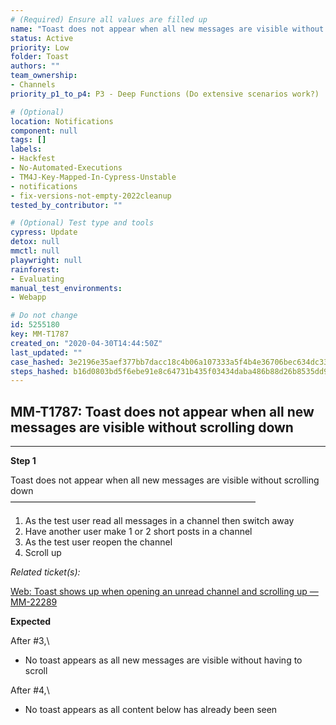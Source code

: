 ```yaml
---
# (Required) Ensure all values are filled up
name: "Toast does not appear when all new messages are visible without scrolling down"
status: Active
priority: Low
folder: Toast
authors: ""
team_ownership: 
- Channels
priority_p1_to_p4: P3 - Deep Functions (Do extensive scenarios work?)

# (Optional)
location: Notifications
component: null
tags: []
labels: 
- Hackfest
- No-Automated-Executions
- TM4J-Key-Mapped-In-Cypress-Unstable
- notifications
- fix-versions-not-empty-2022cleanup
tested_by_contributor: ""

# (Optional) Test type and tools
cypress: Update
detox: null
mmctl: null
playwright: null
rainforest: 
- Evaluating
manual_test_environments:
- Webapp

# Do not change
id: 5255180
key: MM-T1787
created_on: "2020-04-30T14:44:50Z"
last_updated: ""
case_hashed: 3e2196e35aef377bb7dacc18c4b06a107333a5f4b4e36706bec634dc33810317cc80598b134217cc83fc5b2f059665ff
steps_hashed: b16d0803bd5f6ebe91e8c64731b435f03434daba486b88d26b8535dd91aa1536915e70cf3c8ffc902fda1636c21ab0da
---
```


<!-- (Auto-generated) Based on frontmatter's "key" and "name" -->

## MM-T1787: Toast does not appear when all new messages are visible without scrolling down

---

**Step 1**

Toast does not appear when all new messages are visible without scrolling down\
————————————————————————————

1. As the test user read all messages in a channel then switch away
2. Have another user make 1 or 2 short posts in a channel
3. As the test user reopen the channel
4. Scroll up

_Related ticket(s):_

[Web: Toast shows up when opening an unread channel and scrolling up — MM-22289](https://mattermost.atlassian.net/browse/MM-22289)

**Expected**

After #3,\\

- No toast appears as all new messages are visible without having to scroll

After #4,\\

- No toast appears as all content below has already been seen
